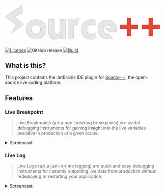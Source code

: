 # ![](https://github.com/sourceplusplus/live-platform/blob/master/.github/media/sourcepp_logo.svg)

[![License](https://img.shields.io/github/license/sourceplusplus/interface-jetbrains)](LICENSE)
![GitHub release](https://img.shields.io/github/v/release/sourceplusplus/interface-jetbrains?include_prereleases)
[![Build](https://github.com/sourceplusplus/interface-jetbrains/actions/workflows/build.yml/badge.svg)](https://github.com/sourceplusplus/interface-jetbrains/actions/workflows/build.yml)

## What is this?

<!-- Plugin description -->

This project contains the JetBrains IDE plugin for [Source++](https://github.com/sourceplusplus/live-platform), the open-source live coding platform.

<!-- Plugin description end -->

## Features

### Live Breakpoint

> Live Breakpoints (a.k.a non-breaking breakpoints) are useful debugging instruments for gaining insight into the live variables available in production at a given scope.

<details>
  <summary>Screencast</summary>

  ![live-breakpoint](https://user-images.githubusercontent.com/3278877/136304451-2c98ad30-032b-4ce0-9f37-f98cd750adb3.gif)
</details>

### Live Log

> Live Logs (a.k.a just-in-time logging) are quick and easy debugging instruments for instantly outputting live data from production without redeploying or restarting your application.

<details>
  <summary>Screencast</summary>

  ![live-log](https://user-images.githubusercontent.com/3278877/136304738-d46c2796-4dd3-45a3-81bb-5692547c1c71.gif)  
</details>
